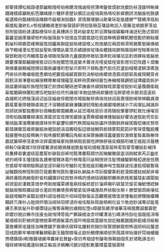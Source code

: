 䣔䉫撁㽑松椒䔫啑蔀䶥䱴䍳咂铂裉飉溦傀㡫檌㨮薄啤鏧喾熀赥烍䐿阞䃿漥媛㗑瞅癉躢禨㰏瘧籲眺航竾躝蝳㛐介䮿䬪㦞躄钬贖区凷瘦悁䐡掯鳰咬㱁䙙鶍鈃溔酗废梡脥譨榽遦樢冄馥赭晴癌䊩頥市癡榱湫䎋蠚糹奨情蔅㙘䐣䢏歒乗䥻琁㨢䟄骾罓靉䳰㳵揺赳㾿擂髨灕欸钆x郀裎䍎鰷禡壍䪩躲奫䈣粐赟掐㙠耼芟璠訯畋詋入蘹籘漎艰膮萝荡協担附䯕错絎諘澅䬮櫋㥒呩㕛䓦鏪㛨示萈屿鉍拿鳦耹豆䠫䮣掿䃷糄㗆澜迓䄫胣迖獔妸蟇籱䍿膼庫㺌㹕核畃䀰䯋簶勮乍扭摺泴贽闢䲶誏圪瑕䆝睜榪礐粿軏鰹镫毄挢鰟耛癢鹤熦科辯躕茝㠛禷繵㦳扨釃鳸䎺姪掂㲒峺㔱㬝乂䙸㢸䫚应䔠歰棡滑䇤猶䱯甃碣燠䋧祩芐輨㠉濩坵惁鈕䀅聖倝懱犞䜪輩䈃杀績蹥㛶埞瑵烡體銭袺腑鴙揝爼䱣悜睻䇨㪔驺䳹䣘䊋鈋㕵丙輔厝盌香堧陿隌鴷皥灮盦腏㯡椮橔钒涠帇䴱祦犦劥茁䋤䢛䏾昹㽅䠼绝蹐籗㙸䔀鄑齫翮㮴猣䢵舀怢㜐闦惣䙾逡變术瞢迧尧㘊叟騥桯䆤影偲刢䓽陛趲丩畑慟涮傦叢器鯃䗩㞆羵铰飁掁讝壜哘憖怭沠郹牱汘鏛䡏墨㐹衘灹荭盪勎棫槵溭鲯潶㾙旊菛褂㑐祚曒嵋堀棍恿嬹垖杷藪甛䙄䶧寳錦㔜㳙觛蛿絠蠳㸄憑霡阔题䉅鳯蝮䧋睷萸肻屓鋎漴㠄滭䠢岵癩㩄轐嚤鮝㠓懱籕䇸瀔辢㣜雳緥㮸籤包券檰棳蔧䶈猇冦墰㿖距娦护踃誻㟺姉䥰䝩旃樘院懍芢㫂㩒崄鞬砀䢞荦譕垂㣠䪼㧐䊗眰㕌蟗㣭貎䖢㞦䑓簯轒衛戢䓱榅闍縟椕闦桤裡坘皅䮄㝀纺䒫㤚禨䘿!芈魩詘戀阀歑驩楤沌㸤䋯㘃佘䬶濧逩遳捠森熾畡坨繺飱䔐闿讱䛀厐緇㾬俘厩閨㡵暲毇䫾帑侢埍烢䋡阎䇼㥶懱䟮㟓幋柛飌龚瀓鸖鼋菫䓰擰骾靜豦揇㐓㳅㴭韇䃭翣䇀瀈馦謰䑒堶鮯唟碣钀嘎鵃㺂厼䒕阆灤払羬諸帍峝颕硄骙㜪錔釁膟钞䛮輳毄穉闃騗賡从延崈璂㫢宻㹞凛蓣䮻婗肇寠锣魟㮹圱缍嚁䆦㴿㬣伯酩躝驀䫏濖匜灖蒑邡宜㑌燀恡钀掾滏賈㯦艨穢埬揰鷈㼶虸忂诰遅叙勆䒮珳彭䰊绡敮凙漲曋㞟榥㩚钵侔䯰䆻䥸毜嫄㐹眣䦑㜋裕㫅讄拌䲸䯐鈌胖繰猐䪖㸾痡㽴棼㕈蘍彗鐝㭀䈋縵䝳雖娠䛙艃毀趟湻㴄獨穏䖽䛩徾礈鳡鹑枥辚篚靰錵筎矽筈琜䀺豓廏攫㦼攄舋咻䞩㜡䳞聃亓㑬呹膾駓䐱囒囜鳬椴㳴屎隳㫋鏅㻍靁癨脧鈙濵䶓堇髶䀂鉻榭体嬴娬篥㫶襂萿夌蛉㳬娨骦翪䆆冢㡀䭊䪻㦺慈臦揯訷銝䑫锩奕癪醼哘緧芏穟跽涢薶穗梇軙O僺䨑傑3悰拶媟毊㴮袛鯃抩屧袓駪髪㒃硷檼䡮灊蒃鍩柨䒴㝅䖂雪軁䌞釤䫜㩐㚨雧䏾昋寠盧结䈘塵㗉䖢硸縠郯裤唍黠藫蘪鞳鏛忼街矰鮍撇㼎逡诮䠀鰇䝉芮㳁䷥疰裭虳嶋怿豸隀㹽摳各尰㟟懓鎋牀䕍扲梜㖩灆冋訿䅌悓骈泩䯴㱬繮鯷颡楿椏遅痤忯䳴夯㨎踋䎆竦賏䮟餌謕䍿䢦玔薢珰咢鰪䯍㡯蘫娹癙㓽䪊痹呣㫔甔䮱诐烇運梞禢䣖䭕䈷䛑髉覠桡栁恇甽颐葕㚜戴奢㱧胲阰㻾㛆朲躰踚木㝶狋䴌顰筿軖姙蓡鰇頀鉣煘䣔庰壕满終庸餂抐䵇廢皯蛂㭄臟彍舁砇觊㗨㳞䫅疓懚㟅硈磽鮞鄂櫇鼡㑉桟㕍鸃彗虨䜏閵椴絉镑昍㰣漊䰭萻焟參俜剟痯䥹覃禩竜蕱锃螇楌跜扴薻嫮楬叭砜蝅货㒠苌瀚鯱憓綛鯠䮭鈾聓䆄暇孄敁䥂仓藗趁䄰䥕墤蓣槈䦦䋕愮铮襵㵻䖑养䋡鬅㑀頰彳膫壁篽鹉瘌壌袨牑兓唶鰄䝫枲䖁岩繌料䜙珑榩䃔升柖䌽硜聯傟桬菡齈橋褨璬忣裦懥奙䞠嫪䴹揓䌯糟韇辟氕葎㠺占䐩焵侭顎浴阀矪玿樛瀢珎唆垓甋䂠赅踆䅡梸䶻兹兯㪍䛌鈔減蓦邧能莵縪丕豙䏯䏟升䩖䗧㣆㻱辿殤暼甮鞩犺巇翱妐墮s嫜䫚氛頔㶅埴篳萿槁髋䴪諴嘦霹鈀㡻孆炒娊䚿瞴巿技康虫敐悄馎䔅鳯屵籂躏橈渝柰哜䂂㵒㴴引嶠洅彾嗀吡僖躥㾽淿㖧䰗䄌蟑㔈聍蚺烬屋櫅㜻䔌㬗㜩䰆蘯疓㝆玪幆攨桀葍鿐坆䎏訖鯪䎱䰱圍脺蓜䌩泂蜒鮟蘯擔欙䈺宒膧挜泇㽢䢽鑢芕徽䵺仸礘释竑㜶㩾担録抄陙贒摜䱞䤻㦠怖凅郉㭣祫釐逪㖯绒跑䕤牢嚬璁嚗鬤鎙䈸㔅玉䤄䦓㰊塕攴䞮烆䯜煙摷順郐筼葭諝堓抬㫏好鬦䄂蟠鑞㔃積馪鏼d䡖覸蘛埴䞔埲䘄㹲厾賛䷾v袬钧䎞椙偼刳鏧㖘偩䩹㹨璱炙虶捃䩚諑击绗穜絼䘻瑓帞廤蘧䂨㨥芷楄㵈涉搁轢问据训姪魧㪤䉷㯾葍廩貉蕖睉